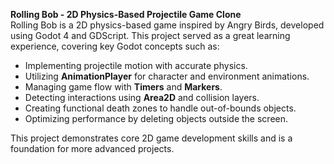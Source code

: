 
**Rolling Bob - 2D Physics-Based Projectile Game Clone**  
Rolling Bob is a 2D physics-based game inspired by Angry Birds, developed using Godot 4 and GDScript. This project served as a great learning experience, covering key Godot concepts such as:  
- Implementing projectile motion with accurate physics.  
- Utilizing **AnimationPlayer** for character and environment animations.  
- Managing game flow with **Timers** and **Markers**.  
- Detecting interactions using **Area2D** and collision layers.  
- Creating functional death zones to handle out-of-bounds objects.  
- Optimizing performance by deleting objects outside the screen.

This project demonstrates core 2D game development skills and is a foundation for more advanced projects.

